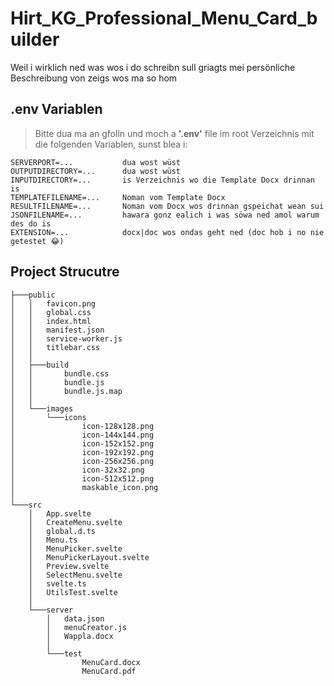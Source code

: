 # Hirt_KG_Professional_Menu_Card_builder
Weil i wirklich ned was wos i do schreibn sull griagts mei persönliche Beschreibung von zeigs wos ma so hom
## .env Variablen
>Bitte dua ma an gfolln und moch a **'.env'** file im root Verzeichnis mit die folgenden Variablen, sunst blea i:
```emoji
SERVERPORT=...           dua wost wüst
OUTPUTDIRECTORY=...      dua wost wüst
INPUTDIRECTORY=...       is Verzeichnis wo die Template Docx drinnan is
TEMPLATEFILENAME=...     Noman vom Template Docx
RESULTFILENAME=...       Noman vom Docx wos drinnan gspeichat wean sui
JSONFILENAME=...         hawara gonz ealich i was söwa ned amol warum des do is
EXTENSION=...            docx|doc wos ondas geht ned (doc hob i no nie getestet 😂)
```

## Project Strucutre

```pre
├───public
│   │   favicon.png
│   │   global.css
│   │   index.html
│   │   manifest.json
│   │   service-worker.js
│   │   titlebar.css
│   │
│   ├───build
│   │       bundle.css
│   │       bundle.js
│   │       bundle.js.map
│   │
│   └───images
│       └───icons
│               icon-128x128.png
│               icon-144x144.png
│               icon-152x152.png
│               icon-192x192.png
│               icon-256x256.png
│               icon-32x32.png
│               icon-512x512.png
│               maskable_icon.png
│
└───src
    │   App.svelte
    │   CreateMenu.svelte
    │   global.d.ts
    │   Menu.ts
    │   MenuPicker.svelte
    │   MenuPickerLayout.svelte
    │   Preview.svelte
    │   SelectMenu.svelte
    │   svelte.ts
    │   UtilsTest.svelte
    │
    └───server
        │   data.json
        │   menuCreator.js
        │   Wappla.docx
        │
        └───test
                MenuCard.docx
                MenuCard.pdf
```